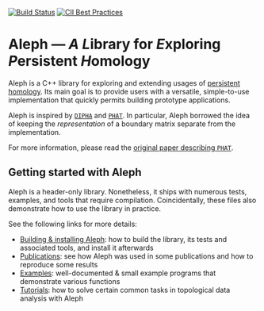 [![Build Status](https://travis-ci.org/Submanifold/Aleph.svg?branch=master)](https://travis-ci.org/Submanifold/Aleph) [![CII Best Practices](https://bestpractices.coreinfrastructure.org/projects/972/badge)](https://bestpractices.coreinfrastructure.org/projects/972)

# Aleph &mdash; *A* *L*ibrary for *E*xploring *P*ersistent *H*omology

Aleph is a C++ library for exploring and extending usages of [persistent
homology](https://en.wikipedia.org/wiki/Persistent_homology). Its main
goal is to provide users with a versatile, simple-to-use implementation
that quickly permits building prototype applications.

Aleph is inspired by [`DIPHA`](https://github.com/DIPHA/dipha) and
[`PHAT`](https://bitbucket.org/phat-code/phat). In particular, Aleph
borrowed the idea of keeping the *representation* of a boundary matrix
separate from the implementation.

For more information, please read the [original paper describing
`PHAT`](https://people.mpi-inf.mpg.de/~mkerber/bkrw-pphat.pdf).

## Getting started with Aleph

Aleph is a header-only library. Nonetheless, it ships with numerous
tests, examples, and tools that require compilation. Coincidentally,
these files also demonstrate how to use the library in practice.

See the following links for more details:

- [Building & installing Aleph](building.md): how to build the library,
  its tests and associated tools, and install it afterwards
- [Publications](publications.md): see how Aleph was used in some
  publications and how to reproduce some results
- [Examples](examples.md): well-documented & small example programs that
  demonstrate various functions
- [Tutorials](tutorials.md): how to solve certain common tasks in
  topological data analysis with Aleph
